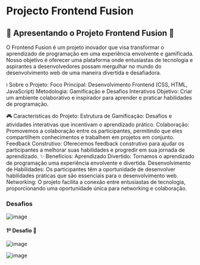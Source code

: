 # Projecto Frontend Fusion

## 🌟 Apresentando o Projeto Frontend Fusion 🌟

O Frontend Fusion é um projeto inovador que visa transformar o aprendizado de programação em uma experiência envolvente e gamificada. Nosso objetivo é oferecer uma plataforma onde entusiastas de tecnologia e aspirantes a desenvolvedores possam mergulhar no mundo do desenvolvimento web de uma maneira divertida e desafiadora.

ℹ️ Sobre o Projeto:
Foco Principal: Desenvolvimento Frontend (CSS, HTML, JavaScript)
Metodologia: Gamificação e Desafios Interativos
Objetivo: Criar um ambiente colaborativo e inspirador para aprender e praticar habilidades de programação.

🎮 Características do Projeto:
Estrutura de Gamificação: Desafios e atividades interativas que incentivam o aprendizado prático.
Colaboração: Promovemos a colaboração entre os participantes, permitindo que eles compartilhem conhecimentos e trabalhem em projetos em conjunto.
Feedback Construtivo: Oferecemos feedback construtivo para ajudar os participantes a melhorar suas habilidades e progredir em sua jornada de aprendizado.
✨ Benefícios:
Aprendizado Divertido: Tornamos o aprendizado de programação uma experiência envolvente e divertida.
Desenvolvimento de Habilidades: Os participantes têm a oportunidade de desenvolver habilidades práticas que são essenciais para o desenvolvimento web.
Networking: O projeto facilita a conexão entre entusiastas de tecnologia, proporcionando uma oportunidade única para networking e colaboração.

### Desafios
![image](https://github.com/RicardoPereiraDev/Portofolio_teste/assets/155699805/04dbcf56-338a-4f28-93e1-b336a3e2b376)

#### 1º Desafio 🚀

![image](https://github.com/RicardoPereiraDev/Portofolio_teste/assets/155699805/712756ba-82f1-4605-a507-7deec5269a57)


![image](https://github.com/RicardoPereiraDev/Portofolio_teste/assets/155699805/a8fe3302-7747-4731-ad88-4cdd40bfe872)

